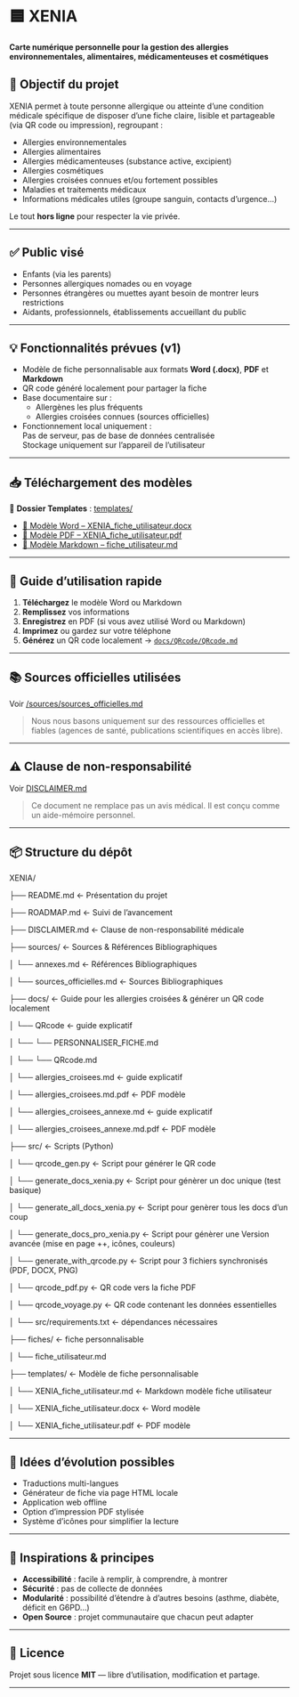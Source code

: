 # 🟦 XENIA  
**Carte numérique personnelle pour la gestion des allergies  environnementales, alimentaires, médicamenteuses et cosmétiques**  

## 🎯 Objectif du projet
XENIA permet à toute personne allergique ou atteinte d’une condition médicale spécifique de disposer d’une fiche claire, lisible et partageable (via QR code ou impression), regroupant :  
- Allergies environnementales
- Allergies alimentaires
- Allergies médicamenteuses (substance active, excipient)  
- Allergies cosmétiques  
- Allergies croisées connues et/ou fortement possibles
- Maladies et traitements médicaux  
- Informations médicales utiles (groupe sanguin, contacts d’urgence…)  

Le tout **hors ligne** pour respecter la vie privée.

---

## ✅ Public visé
- Enfants (via les parents)  
- Personnes allergiques nomades ou en voyage  
- Personnes étrangères ou muettes ayant besoin de montrer leurs restrictions  
- Aidants, professionnels, établissements accueillant du public  

---

## 💡 Fonctionnalités prévues (v1)
- Modèle de fiche personnalisable aux formats **Word (.docx)**, **PDF** et **Markdown**
- QR code généré localement pour partager la fiche
- Base documentaire sur :
  - Allergènes les plus fréquents
  - Allergies croisées connues (sources officielles)
- Fonctionnement local uniquement :  
  Pas de serveur, pas de base de données centralisée  
  Stockage uniquement sur l’appareil de l’utilisateur

---

## 📥 Téléchargement des modèles
📂 **Dossier Templates** : [templates/](./templates)  

- [📄 Modèle Word – XENIA_fiche_utilisateur.docx](./templates/XENIA_fiche_utilisateur.docx)  
- [📄 Modèle PDF – XENIA_fiche_utilisateur.pdf](./templates/XENIA_fiche_utilisateur.pdf)  
- [📝 Modèle Markdown – fiche_utilisateur.md](./fiche_utilisateur.md)  

---

## 📘 Guide d’utilisation rapide
1. **Téléchargez** le modèle Word ou Markdown  
2. **Remplissez** vos informations  
3. **Enregistrez** en PDF (si vous avez utilisé Word ou Markdown)  
4. **Imprimez** ou gardez sur votre téléphone  
5. **Générez** un QR code localement →  [`docs/QRcode/QRcode.md`](/docs/QRcode/QRcode.md) 
---

## 📚 Sources officielles utilisées
Voir [/sources/sources_officielles.md](/sources/sources_officielles.md)  
> Nous nous basons uniquement sur des ressources officielles et fiables (agences de santé, publications scientifiques en accès libre).  

---

## ⚠️ Clause de non-responsabilité
Voir [DISCLAIMER.md](./DISCLAIMER.md)  
> Ce document ne remplace pas un avis médical. Il est conçu comme un aide-mémoire personnel.

---

## 📦 Structure du dépôt

XENIA/


├── README.md ← Présentation du projet

├── ROADMAP.md ← Suivi de l’avancement

├── DISCLAIMER.md ← Clause de non-responsabilité médicale

├── sources/ ← Sources & Références Bibliographiques 

│   └── annexes.md ← Références Bibliographiques       

│   └── sources_officielles.md ← Sources Bibliographiques  
 
├── docs/ ← Guide pour les allergies croisées & générer un QR code localement 

│   └── QRcode ←  guide explicatif 

│   └── └── PERSONNALISER_FICHE.md  

│   └── └── QRcode.md 

│   └── allergies_croisees.md  ←  guide explicatif 

│   └── allergies_croisees.md.pdf ←  PDF modèle 

│   └── allergies_croisees_annexe.md  ←  guide explicatif 

│   └── allergies_croisees_annexe.md.pdf ← PDF modèle 

├── src/ ← Scripts (Python) 

│   └── qrcode_gen.py ← Script pour générer le QR code  

│   └── generate_docs_xenia.py ← Script pour génèrer un doc unique (test basique)

│   └── generate_all_docs_xenia.py ← Script pour genèrer tous les docs d’un coup 

│   └── generate_docs_pro_xenia.py ← Script pour génèrer une Version avancée (mise en page ++, icônes, couleurs)

│   └── generate_with_qrcode.py ← Script pour 3 fichiers synchronisés (PDF, DOCX, PNG)

│   └── qrcode_pdf.py ← QR code vers la fiche PDF

│   └── qrcode_voyage.py ← QR code contenant les données essentielles

│   └── src/requirements.txt ← dépendances nécessaires

├── fiches/  ← fiche personnalisable  

│   └── fiche_utilisateur.md

├── templates/  ← Modèle de fiche personnalisable  

│   └── XENIA_fiche_utilisateur.md ← Markdown modèle fiche utilisateur      

│   └── XENIA_fiche_utilisateur.docx ← Word modèle    

│   └── XENIA_fiche_utilisateur.pdf  ← PDF modèle   


---

## 🔄 Idées d’évolution possibles
- Traductions multi-langues
- Générateur de fiche via page HTML locale
- Application web offline
- Option d’impression PDF stylisée
- Système d’icônes pour simplifier la lecture

---

## 🧠 Inspirations & principes
- **Accessibilité** : facile à remplir, à comprendre, à montrer  
- **Sécurité** : pas de collecte de données  
- **Modularité** : possibilité d’étendre à d’autres besoins (asthme, diabète, déficit en G6PD…)  
- **Open Source** : projet communautaire que chacun peut adapter  

---

## 📜 Licence
Projet sous licence **MIT** — libre d’utilisation, modification et partage.

---
